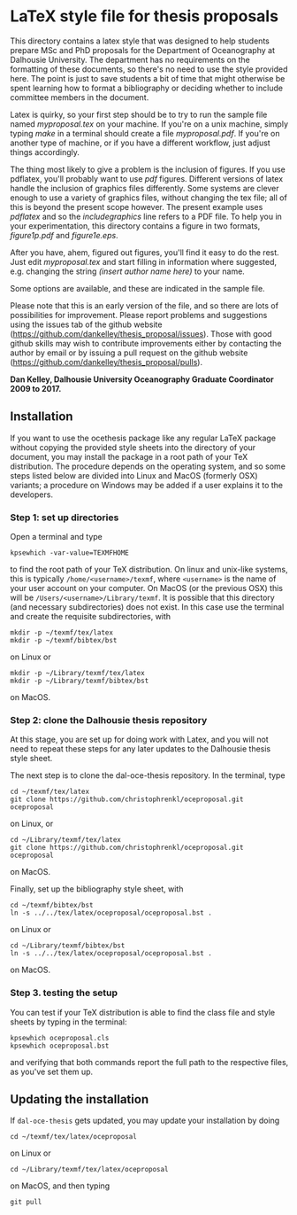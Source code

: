 # LaTeX style file for thesis proposals

This directory contains a latex style that was designed to help students
prepare MSc and PhD proposals for the Department of Oceanography at Dalhousie
University. The department has no requirements on the formatting of these
documents, so there's no need to use the style provided here. The point is just
to save students a bit of time that might otherwise be spent learning how to
format a bibliography or deciding whether to include committee members in the
document.

Latex is quirky, so your first step should be to try to run the sample file
named *myproposal.tex* on your machine. If you're on a unix machine, simply
typing *make* in a terminal should create a file *myproposal.pdf*. If you're on
another type of machine, or if you have a different workflow, just adjust
things accordingly.

The thing most likely to give a problem is the inclusion of figures. If you use
pdflatex, you'll probably want to use *pdf* figures.  Different versions of
latex handle the inclusion of graphics files differently. Some systems are
clever enough to use a variety of graphics files, without changing the tex
file; all of this is beyond the present scope however.  The present example
uses *pdflatex* and so the *includegraphics* line refers to a PDF file. To help
you in your experimentation, this directory contains a figure in two formats,
*figure1p.pdf* and *figure1e.eps*.

After you have, ahem, figured out figures, you'll find it easy to do the rest.
Just edit *myproposal.tex* and start filling in information where suggested,
e.g. changing the string *(insert author name here)* to your name.

Some options are available, and these are indicated in the sample file.

Please note that this is an early version of the file, and so there are lots of
possibilities for improvement. Please report problems and suggestions using the
issues tab of the github website
(https://github.com/dankelley/thesis_proposal/issues).  Those with good github
skills may wish to contribute improvements either by contacting the author by
email or by issuing a pull request on the github website
(https://github.com/dankelley/thesis_proposal/pulls).

**Dan Kelley, Dalhousie University Oceanography Graduate Coordinator 2009 to
2017.** 

## Installation

If you want to use the ocethesis package like any regular LaTeX package without
copying the provided style sheets into the directory of your document, you may
install the package in a root path of your TeX distribution. The procedure
depends on the operating system, and so some steps listed below are divided
into Linux and MacOS (formerly OSX) variants; a procedure on Windows may be
added if a user explains it to the developers.

### Step 1: set up directories

Open a terminal and type
```
kpsewhich -var-value=TEXMFHOME
```

to find the root path of your TeX distribution. On linux and unix-like systems,
this is typically `/home/<username>/texmf`, where `<username>` is the name of
your user account on your computer. On MacOS (or the previous OSX) this will be
`/Users/<username>/Library/texmf`.  It is possible that this directory (and
necessary subdirectories) does not exist. In this case use the terminal and
create the requisite subdirectories, with
```
mkdir -p ~/texmf/tex/latex
mkdir -p ~/texmf/bibtex/bst
```
on Linux or
```
mkdir -p ~/Library/texmf/tex/latex
mkdir -p ~/Library/texmf/bibtex/bst
```
on MacOS.


### Step 2: clone the Dalhousie thesis repository

At this stage, you are set up for doing work with Latex, and you will not need
to repeat these steps for any later updates to the Dalhousie thesis style sheet.

The next step is to clone the dal-oce-thesis repository. In the terminal, type
```
cd ~/texmf/tex/latex
git clone https://github.com/christophrenkl/oceproposal.git oceproposal
```
on Linux, or 
```
cd ~/Library/texmf/tex/latex
git clone https://github.com/christophrenkl/oceproposal.git oceproposal
```
on MacOS.

Finally, set up the bibliography style sheet, with
```
cd ~/texmf/bibtex/bst
ln -s ../../tex/latex/oceproposal/oceproposal.bst .
```
on Linux or
```
cd ~/Library/texmf/bibtex/bst
ln -s ../../tex/latex/oceproposal/oceproposal.bst .
```
on MacOS.


### Step 3. testing the setup

You can test if your TeX distribution is able to find the class file and style
sheets by typing in the terminal:
```
kpsewhich oceproposal.cls
kpsewhich oceproposal.bst
```
and verifying that both commands report the full path to the respective files,
as you've set them up.

## Updating the installation

If `dal-oce-thesis` gets updated, you may update your installation by doing
```
cd ~/texmf/tex/latex/oceproposal
```
on Linux or
```
cd ~/Library/texmf/tex/latex/oceproposal
```
on MacOS, and then typing
```
git pull
```
